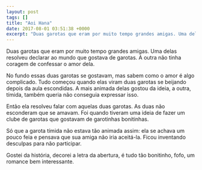 ```yaml
---
layout: post
tags: []
title: "Aoi Hana"
date: 2017-08-01 03:51:38 +0000
excerpt: "Duas garotas que eram por muito tempo grandes amigas. Uma delas resolveu declarar ao mundo que gostava de garotas. A outra não tinha..."
---
```


Duas garotas que eram por muito tempo grandes amigas. Uma delas resolveu declarar ao mundo que gostava de garotas. A outra não tinha coragem de confessar o amor dela.

No fundo essas duas garotas se gostavam, mas sabem como o amor é algo complicado. Tudo começou quando elas viram duas garotas se beijando depois da aula escondidas. A mais animada delas gostou da ideia, a outra, tímida, também queria não conseguia expressar isso.

Então ela resolveu falar com aquelas duas garotas. As duas não esconderam que se amavam. Foi quando tiveram uma ideia de fazer um clube de garotas que gostavam de garotinhas bonitinhas.

Só que a garota tímida não estava tão animada assim: ela se achava um pouco feia e pensava que sua amiga não iria aceitá-la. Ficou inventando desculpas para não participar.

Gostei da história, decorei a letra da abertura, é tudo tão bonitinho, fofo, um romance bem interessante.